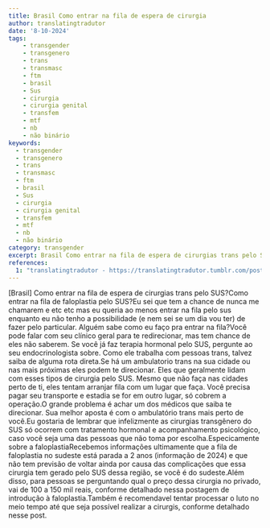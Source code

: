 ```yaml
---
title: Brasil Como entrar na fila de espera de cirurgia
author: translatingtradutor
date: '8-10-2024'
tags:
    - transgender
    - transgenero
    - trans
    - transmasc
    - ftm
    - brasil
    - Sus
    - cirurgia
    - cirurgia genital
    - transfem
    - mtf
    - nb
    - não binário
keywords:
  - transgender
  - transgenero
  - trans
  - transmasc
  - ftm
  - brasil
  - Sus
  - cirurgia
  - cirurgia genital
  - transfem
  - mtf
  - nb
  - não binário
category: transgender
excerpt: Brasil Como entrar na fila de espera de cirurgias trans pelo SUS?Como entrar na fila de faloplastia pelo SUS?Eu sei que tem a chance de nunca me cha...
references:
  1: "translatingtradutor - https://translatingtradutor.tumblr.com/post/763778777684770816/brasil-como-entrar-na-fila-de-espera-de"
---
```


[Brasil] Como entrar na fila de espera de cirurgias trans pelo SUS?Como entrar na fila de faloplastia pelo SUS?Eu sei que tem a chance de nunca me chamarem e etc etc mas eu queria ao menos entrar na fila pelo sus enquanto eu não tenho a possibilidade (e nem sei se um dia vou ter) de fazer pelo particular. Alguém sabe como eu faço pra entrar na fila?Você pode falar com seu clínico geral para te redirecionar, mas tem chance de eles não saberem. Se você já faz terapia hormonal pelo SUS, pergunte ao seu endocrinologista sobre. Como ele trabalha com pessoas trans, talvez saiba de alguma rota direta.Se há um ambulatorio trans na sua cidade ou nas mais próximas eles podem te direcionar. Eles que geralmente lidam com esses tipos de cirurgia pelo SUS. Mesmo que não faça nas cidades perto de ti, eles tentam arranjar fila com um lugar que faça. Você precisa pagar seu transporte e estadia se for em outro lugar, só cobrem a operação.O grande problema é achar um dos médicos que saiba te direcionar. Sua melhor aposta é com o ambulatório trans mais perto de você.Eu gostaria de lembrar que infelizmente as cirurgias transgênero do SUS só ocorrem com tratamento hormonal e acompanhamento psicológico, caso você seja uma das pessoas que não toma por escolha.Especicamente sobre a faloplastiaRecebemos informações ultimamente que a fila de faloplastia no sudeste está parada a 2 anos (informação de 2024) e que não tem previsão de voltar ainda por causa das complicações que essa cirurgia tem gerado pelo SUS dessa região, se você é do sudeste.Além disso, para pessoas se perguntando qual o preço dessa cirurgia no privado, vai de 100 a 150 mil reais, conforme detalhado nessa postagem de introdução à faloplastia.Também é recomendavel tentar processar o luto no meio tempo até que seja possível realizar a cirurgis, conforme detalhado nesse post.